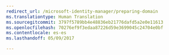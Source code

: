 ```yaml
---
redirect_url: /microsoft-identity-manager/preparing-domain
ms.translationtype: Human Translation
ms.sourcegitcommit: 3797f5789bb4e48836eb21776dafd5a2e0e11613
ms.openlocfilehash: 70276ef9f3edaa87226d59e3699045c24704e0bf
ms.contentlocale: es-es
ms.lasthandoff: 05/09/2017

---
```


